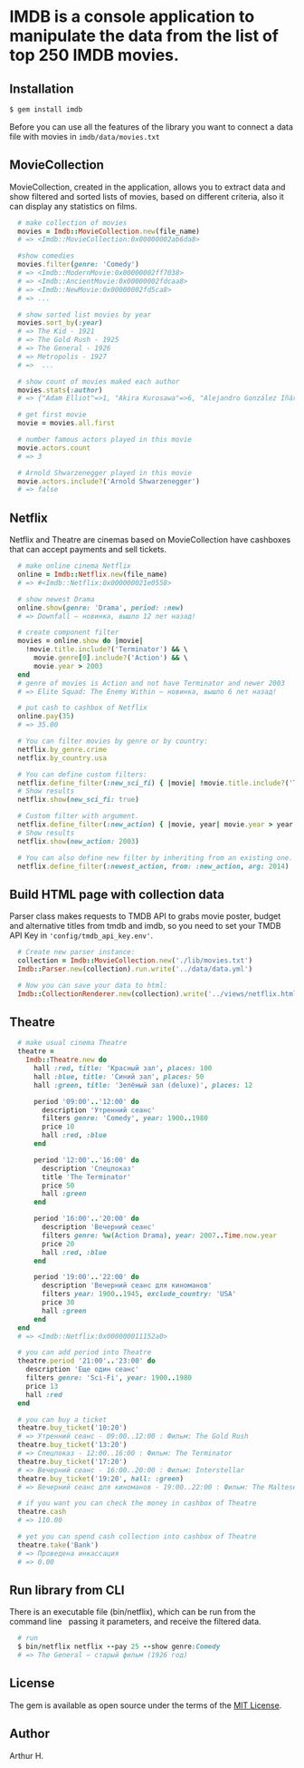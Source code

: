 IMDB is a console application to manipulate the data from the list of top 250 IMDB movies.
==========

Installation
-------------------
```ruby
$ gem install imdb
```

Before you can use all the features of the library you want to connect a data file with movies in ```imdb/data/movies.txt```

MovieCollection
------------------
MovieCollection, created in the application, allows you to extract data and show filtered and sorted lists of movies, based on different criteria, also it can display any statistics on films.

```ruby
  # make collection of movies
  movies = Imdb::MovieCollection.new(file_name)
  # => <Imdb::MovieCollection:0x00000002ab6da8>

  #show comedies
  movies.filter(genre: 'Comedy')
  # => <Imdb::ModernMovie:0x00000002ff7038>
  # => <Imdb::AncientMovie:0x00000002fdcaa8>
  # => <Imdb::NewMovie:0x00000002fd5ca8>
  # => ...

  # show sorted list movies by year
  movies.sort_by(:year)
  # => The Kid - 1921
  # => The Gold Rush - 1925
  # => The General - 1926
  # => Metropolis - 1927
  # =>  ...

  # show count of movies maked each author
  movies.stats(:author)
  # => {"Adam Elliot"=>1, "Akira Kurosawa"=>6, "Alejandro González Iñárritu"=>1, ... }

  # get first movie
  movie = movies.all.first

  # number famous actors played in this movie
  movie.actors.count
  # => 3

  # Arnold Shwarzenegger played in this movie
  movie.actors.include?('Arnold Shwarzenegger')
  # => false
```


Netflix
----------------
Netflix and Theatre are cinemas based on MovieCollection have cashboxes that can accept payments and sell tickets.

```ruby
  # make online cinema Netflix
  online = Imdb::Netflix.new(file_name)
  # => #<Imdb::Netflix:0x000000021e0558>

  # show newest Drama
  online.show(genre: 'Drama', period: :new)
  # => Downfall — новинка, вышло 12 лет назад!

  # create component filter
  movies = online.show do |movie|
    !movie.title.include?('Terminator') && \
      movie.genre[0].include?('Action') && \
      movie.year > 2003
  end
  # genre of movies is Action and not have Terminator and newer 2003
  # => Elite Squad: The Enemy Within — новинка, вышло 6 лет назад!

  # put cash to cashbox of Netflix
  online.pay(35)
  # => 35.00

  # You can filter movies by genre or by country:
  netflix.by_genre.crime
  netflix.by_country.usa

  # You can define custom filters:
  netflix.define_filter(:new_sci_fi) { |movie| !movie.title.include?('Terminator') && movie.genre.include?('Action') && movie.year > 2003 }
  # Show results
  netflix.show(new_sci_fi: true)

  # Custom filter with argument.
  netflix.define_filter(:new_action) { |movie, year| movie.year > year && movie.genre.include?('Action') }
  # Show results
  netflix.show(new_action: 2003)

  # You can also define new filter by inheriting from an existing one.
  netflix.define_filter(:newest_action, from: :new_action, arg: 2014)
```

Build HTML page with collection data
--------------------
  Parser class makes requests to TMDB API to grabs movie poster, budget and alternative titles from tmdb and imdb, so you need to set your TMDB API Key in ```'config/tmdb_api_key.env'```.

```ruby
  # Create new parser instance:
  collection = Imdb::MovieCollection.new('./lib/movies.txt')
  Imdb::Parser.new(collection).run.write('../data/data.yml')

  # Now you can save your data to html:
  Imdb::CollectionRenderer.new(collection).write('../views/netflix.html')
```

Theatre
-------------------

```ruby
  # make usual cinema Theatre
  theatre =
    Imdb::Theatre.new do
      hall :red, title: 'Красный зал', places: 100
      hall :blue, title: 'Синий зал', places: 50
      hall :green, title: 'Зелёный зал (deluxe)', places: 12

      period '09:00'..'12:00' do
        description 'Утренний сеанс'
        filters genre: 'Comedy', year: 1900..1980
        price 10
        hall :red, :blue
      end

      period '12:00'..'16:00' do
        description 'Спецпоказ'
        title 'The Terminator'
        price 50
        hall :green
      end

      period '16:00'..'20:00' do
        description 'Вечерний сеанс'
        filters genre: %w(Action Drama), year: 2007..Time.now.year
        price 20
        hall :red, :blue
      end

      period '19:00'..'22:00' do
        description 'Вечерний сеанс для киноманов'
        filters year: 1900..1945, exclude_country: 'USA'
        price 30
        hall :green
      end
  end
  # => <Imdb::Netflix:0x000000011152a0>

  # you can add period into Theatre
  theatre.period '21:00'..'23:00' do
    description 'Еще один сеанс'
    filters genre: 'Sci-Fi', year: 1900..1980
    price 13
    hall :red
  end

  # you can buy a ticket
  theatre.buy_ticket('10:20')
  # => Утренний сеанс - 09:00..12:00 : Фильм: The Gold Rush
  theatre.buy_ticket('13:20')
  # => Спецпоказ - 12:00..16:00 : Фильм: The Terminator
  theatre.buy_ticket('17:20')
  # => Вечерний сеанс - 16:00..20:00 : Фильм: Interstellar
  theatre.buy_ticket('19:20', hall: :green)
  # => Вечерний сеанс для киноманов - 19:00..22:00 : Фильм: The Maltese Falcon

  # if you want you can check the money in cashbox of Theatre
  theatre.cash
  # => 110.00

  # yet you can spend cash collection into cashbox of Theatre
  theatre.take('Bank')
  # => Проведена инкассация
  # => 0.00
```

Run library from CLI
----------------
  There is an executable file (bin/netflix), which can be run from the command line
  passing it parameters, and receive the filtered data.

```ruby
  # run
  $ bin/netflix netflix --pay 25 --show genre:Comedy
  # => The General — старый фильм (1926 год)
```

License
---------------
The gem is available as open source under the terms of the [MIT License](https://opensource.org/licenses/MIT).

Author
--------------
Arthur H.
